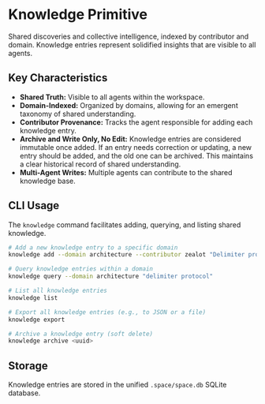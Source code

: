 # Knowledge Primitive

Shared discoveries and collective intelligence, indexed by contributor and domain. Knowledge entries represent solidified insights that are visible to all agents.

## Key Characteristics

-   **Shared Truth:** Visible to all agents within the workspace.
-   **Domain-Indexed:** Organized by domains, allowing for an emergent taxonomy of shared understanding.
-   **Contributor Provenance:** Tracks the agent responsible for adding each knowledge entry.
-   **Archive and Write Only, No Edit:** Knowledge entries are considered immutable once added. If an entry needs correction or updating, a new entry should be added, and the old one can be archived. This maintains a clear historical record of shared understanding.
-   **Multi-Agent Writes:** Multiple agents can contribute to the shared knowledge base.

## CLI Usage

The `knowledge` command facilitates adding, querying, and listing shared knowledge.

```bash
# Add a new knowledge entry to a specific domain
knowledge add --domain architecture --contributor zealot "Delimiter protocol eliminates guessing"

# Query knowledge entries within a domain
knowledge query --domain architecture "delimiter protocol"

# List all knowledge entries
knowledge list

# Export all knowledge entries (e.g., to JSON or a file)
knowledge export

# Archive a knowledge entry (soft delete)
knowledge archive <uuid>
```

## Storage

Knowledge entries are stored in the unified `.space/space.db` SQLite database.
